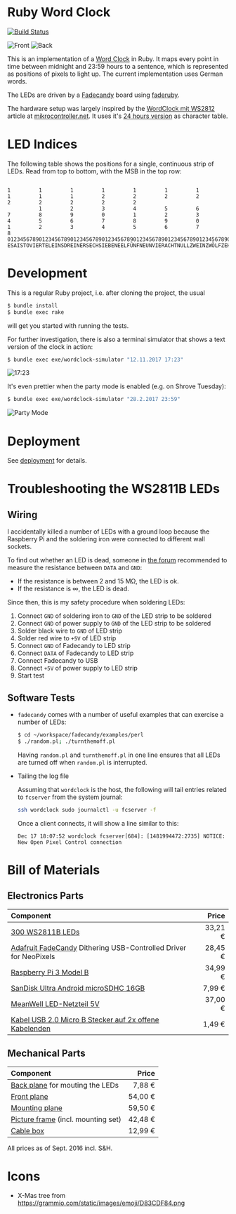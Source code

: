 # Ruby Word Clock

[![Build Status](https://travis-ci.org/suhlig/wordclock.svg?branch=master)](https://travis-ci.org/suhlig/wordclock)

![Front](doc/front.jpg) ![Back](doc/back.jpg)

This is an implementation of a [Word Clock](http://www.instructables.com/id/Wordclock/) in Ruby. It maps every point in time between midnight and 23:59 hours to a sentence, which is represented as positions of pixels to light up. The current implementation uses German words.

The LEDs are driven by a [Fadecandy](https://github.com/scanlime/fadecandy) board using [faderuby](https://github.com/JamesHarrison/faderuby).

The hardware setup was largely inspired by the [WordClock mit WS2812](https://www.mikrocontroller.net/articles/WordClock_mit_WS2812) article at [mikrocontroller.net](https://www.mikrocontroller.net/). It uses it's [24 hours version](https://www.mikrocontroller.net/wikifiles/1/12/WordClock24h-Frontplatte-800x800.png) as character table.

# LED Indices

The following table shows the positions for a single, continuous strip of LEDs. Read from top to bottom, with the MSB in the top row:

```
                                                                                                    1         1         1         1         1         1         1         1         1         1         2         2         2         2         2         2         2         2         2
          1         2         3         4         5         6         7         8         9         0         1         2         3         4         5         6         7         8         9         0         1         2         3         4         5         6         7         8
012345678901234567890123456789012345678901234567890123456789012345678901234567890123456789012345678901234567890123456789012345678901234567890123456789012345678901234567890123456789012345678901234567890123456789012345678901234567890123456789012345678901234567890123456789012345678901234567
ESAISTOVIERTELEINSDREINERSECHSIEBENEELFÜNFNEUNVIERACHTNULLZWEINZWÖLFZEHNUNDOZWANZIGVIERZIGDREISSIGFÜNFZIGUHRMINUTENIVORUNDNACHEINDREIVIERTELHALBSIEBENEUNULLZWEINEFÜNFSECHSNACHTVIERDREINSUNDAELFEZEHNZWANZIGGRADREISSIGVIERZIGZWÖLFÜNFZIGMINUTENUHREFRÜHVORABENDSMITTERNACHTSMORGENSWARMMITTAGS
```

# Development

This is a regular Ruby project, i.e. after cloning the project, the usual

```bash
$ bundle install
$ bundle exec rake
```

will get you started with running the tests.

For further investigation, there is also a terminal simulator that shows a text version of the clock in action:

  ```bash
  $ bundle exec exe/wordclock-simulator "12.11.2017 17:23"
  ```

  ![17:23](doc/simulator_1723.png)

It's even prettier when the party mode is enabled (e.g. on Shrove Tuesday):

  ```bash
  $ bundle exec exe/wordclock-simulator "28.2.2017 23:59"
  ```

  ![Party Mode](doc/simulator_party-mode.png)

# Deployment

See [deployment](deployment/README.markdown) for details.

# Troubleshooting the WS2811B LEDs

## Wiring

I accidentally killed a number of LEDs with a ground loop because the Raspberry Pi and the soldering iron were connected to different wall sockets.

To find out whether an LED is dead, someone in [the forum](https://www.mikrocontroller.net/topic/385955) recommended to measure the resistance between `DATA` and `GND`:

* If the resistance is between 2 and 15 MΩ, the LED is ok.
* If the resistance is ∞, the LED is dead.

Since then, this is my safety procedure when soldering LEDs:

1. Connect `GND` of soldering iron to `GND` of the LED strip to be soldered
1. Connect `GND` of power supply to `GND` of the LED strip to be soldered
1. Solder black wire to `GND` of LED strip
1. Solder red wire to `+5V` of LED strip
1. Connect `GND` of Fadecandy to LED strip
1. Connect `DATA` of Fadecandy to LED strip
1. Connect Fadecandy to USB
1. Connect `+5V` of power supply to LED strip
1. Start test

## Software Tests

* `fadecandy` comes with a number of useful examples that can exercise a number of LEDs:

  ```bash
  $ cd ~/workspace/fadecandy/examples/perl
  $ ./random.pl; ./turnthemoff.pl
  ```

  Having `random.pl` and `turnthemoff.pl` in one line ensures that all LEDs are turned off when `random.pl` is interrupted.

* Tailing the log file

  Assuming that `wordclock` is the host, the following will tail entries related to  `fcserver` from the system journal:

  ```bash
  ssh wordclock sudo journalctl -u fcserver -f
  ```

  Once a client connects, it will show a line similar to this:

  ```
  Dec 17 18:07:52 wordclock fcserver[684]: [1481994472:2735] NOTICE: New Open Pixel Control connection
  ```

# Bill of Materials

## Electronics Parts

| Component |   Price |
| :-------- | ------: |
| [300 WS2811B LEDs](https://www.ebay.de/itm/222192610445) | 33,21 € |
| [Adafruit FadeCandy](http://www.exp-tech.de/adafruit-fadecandy-dithering-usb-controlled-driver-for-neopixels) Dithering USB-Controlled Driver for NeoPixels | 28,45 € |
| [Raspberry Pi 3 Model B](https://www.amazon.de/dp/B01CEFWQFA/) | 34,99 € |
| [SanDisk Ultra Android microSDHC 16GB](https://www.amazon.de/dp/B013UDL5V6/) | 7,99 € |
| [MeanWell LED-Netzteil 5V](https://www.ebay.de/itm/310840219652) | 37,00 € |
| [Kabel USB 2.0 Micro B Stecker auf 2x offene Kabelenden](https://www.amazon.de/dp/B01A9GLG6Q/) | 1,49 € |

## Mechanical Parts

| Component |   Price |
| :-------- | ------: |
| [Back plane](https://www.ebay.de/itm/301477115708) for mouting the LEDs | 7,88 € |
| [Front plane](https://www.mikrocontroller.net/articles/WordClock_mit_WS2812#WC24h_Sammelbestellung_Frontplatten) |  54,00 € |
| [Mounting plane](https://www.mikrocontroller.net/articles/WordClock_mit_WS2812#WC24h_Sammelbestellung_Zwischenb.C3.B6den) | 59,50 € |
| [Picture frame](https://www.alutech.de/alu---zuschnitt-profil-18.html) (incl. mounting set) | 42,48 € |
| [Cable box](https://www.amazon.de/dp/B01C6V7OP4/) | 12,99 € |

All prices as of Sept. 2016 incl. S&H.

# Icons

* X-Mas tree from https://grammio.com/static/images/emoji/D83CDF84.png
